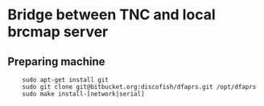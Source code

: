 Bridge between TNC and local brcmap server
===========================================

Preparing machine 
----------------- 

        sudo apt-get install git
        sudo git clone git@bitbucket.org:discofish/dfaprs.git /opt/dfaprs
        sudo make install-[network|serial]